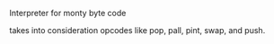Interpreter for monty byte code

takes into consideration opcodes like pop, pall, pint, swap, and push.